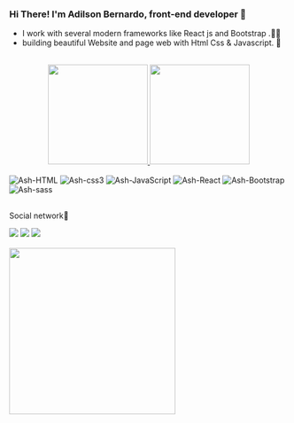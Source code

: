 
### Hi There!  I'm Adilson Bernardo,  front-end developer 👋

- I work with several modern frameworks like React js and Bootstrap .🧑‍💻 <br/>
- building beautiful Website and page web with Html Css  & Javascript. 💙<br/>


<div align="center">
  <br/>
  <a href="https://github.com/AdilsonBernardo">
    <img height="180em" src="https://github-readme-stats.vercel.app/api?username=AdilsonBernardo&show_icons=true&theme=rose_pine&include_all_commits=true&count_private=true"/>
    <img height="180em" src="https://github-readme-stats.vercel.app/api/top-langs/?username=AdilsonBernardo&layout=compact&langs_count=7&theme=rose_pine"/>
  </a>
   <br/>
</div>


<div style="display: inline_block"><br>
   <img alt="Ash-HTML" src="https://img.shields.io/badge/HTML5-ff69b4?style=for-the-badge&logo=html5&logoColor=white" />
  <img alt="Ash-css3" src="https://img.shields.io/badge/CSS3-1572B6?style=for-the-badge&logo=css3&logoColor=white" />
  <img alt="Ash-JavaScript" src="https://img.shields.io/badge/JavaScript-F7DF1E?style=for-the-badge&logo=javascript&logoColor=white" />
    <img alt="Ash-React" src="https://img.shields.io/badge/React-20232A?style=for-the-badge&logo=react&logoColor=61DAFB" />
    <img alt="Ash-Bootstrap" src="https://img.shields.io/badge/Bootstrap-563D7C?style=for-the-badge&logo=bootstrap&logoColor=white" />
      <img alt="Ash-sass" src="https://img.shields.io/badge/Sass-CC6699?style=for-the-badge&logo=sass&logoColor=white" />


</div>

## 
Social network📱
  
  <div> 
  <a href="https://instagram.com/gelsonbernardo77" target="_blank"><img src="https://img.shields.io/badge/-Instagram-%23E4405F?style=for-the-badge&logo=instagram&logoColor=white" target="_blank"></a>
  <a href = "mailto:adilsonber@outlook.com"><img src="https://img.shields.io/badge/-Gmail-ff69b4?style=for-the-badge&logo=gmail&logoColor=white" target="_blank"></a>
  <a href="https://www.linkedin.com/in/Jone malundo/" target="_blank"><img src="https://img.shields.io/badge/-LinkedIn-%230077B5?style=for-the-badge&logo=linkedin&logoColor=white" target="_blank"></a> 
 
</div> 

</br>


<div >
  <img src=https://github.com/AdilsonBernardo/AdilsonBernardo/assets/152282985/f2891045-8642-40cf-9730-b34cd11ec635 
 width="300"/>
</div>









